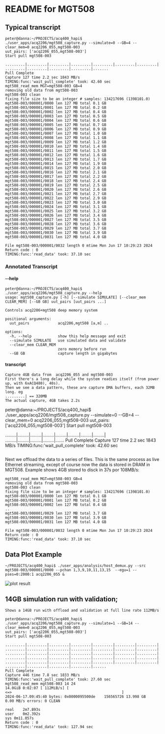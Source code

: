 # README for MGT508

 ## Typical transcript

```
peter@danna:~/PROJECTS/acq400_hapi$ ./user_apps/acq2206/mgt508_capture.py --simulate=0 --GB=4 --clear_mem=0 acq2206_055,mgt508-003
uut_pairs: ['acq2206_055,mgt508-003']
Start pull mgt508-003

.........|.........|.........|.........|.........|.........|.........|.........|
.........|.........|.........|.........|.......
Pull Complete
Capture 127 time 2.2 sec 1843 MB/s
TIMING:func:'wait_pull_complete' took: 42.60 sec
mgt508_read_mem MGT=mgt508-003 GB=4
removing old data from mgt508-003
mgt508-003 clean
fixing file size to be an integer # samples: 134217696 (1398101.0)
mgt508-003/000001/0000 len 127 MB total 0.1 GB
mgt508-003/000001/0001 len 127 MB total 0.2 GB
mgt508-003/000001/0002 len 127 MB total 0.4 GB
mgt508-003/000001/0003 len 127 MB total 0.5 GB
mgt508-003/000001/0004 len 127 MB total 0.6 GB
mgt508-003/000001/0005 len 127 MB total 0.7 GB
mgt508-003/000001/0006 len 127 MB total 0.9 GB
mgt508-003/000001/0007 len 127 MB total 1.0 GB
mgt508-003/000001/0008 len 127 MB total 1.1 GB
mgt508-003/000001/0009 len 127 MB total 1.2 GB
mgt508-003/000001/0010 len 127 MB total 1.4 GB
mgt508-003/000001/0011 len 127 MB total 1.5 GB
mgt508-003/000001/0012 len 127 MB total 1.6 GB
mgt508-003/000001/0013 len 127 MB total 1.7 GB
mgt508-003/000001/0014 len 127 MB total 1.9 GB
mgt508-003/000001/0015 len 127 MB total 2.0 GB
mgt508-003/000001/0016 len 127 MB total 2.1 GB
mgt508-003/000001/0017 len 127 MB total 2.2 GB
mgt508-003/000001/0018 len 127 MB total 2.4 GB
mgt508-003/000001/0019 len 127 MB total 2.5 GB
mgt508-003/000001/0020 len 127 MB total 2.6 GB
mgt508-003/000001/0021 len 127 MB total 2.7 GB
mgt508-003/000001/0022 len 127 MB total 2.9 GB
mgt508-003/000001/0023 len 127 MB total 3.0 GB
mgt508-003/000001/0024 len 127 MB total 3.1 GB
mgt508-003/000001/0025 len 127 MB total 3.2 GB
mgt508-003/000001/0026 len 127 MB total 3.4 GB
mgt508-003/000001/0027 len 127 MB total 3.5 GB
mgt508-003/000001/0028 len 127 MB total 3.6 GB
mgt508-003/000001/0029 len 127 MB total 3.7 GB
mgt508-003/000001/0030 len 127 MB total 3.9 GB
mgt508-003/000001/0031 len 127 MB total 4.0 GB

File mgt508-003/000001/0032 length 0 mtime Mon Jun 17 10:29:23 2024
Return code : 0
TIMING:func:'read_data' took: 37.10 sec

```
 ### Annotated Transcript
  #### --help
```
peter@danna:~/PROJECTS/acq400_hapi$ ./user_apps/acq2206/mgt508_capture.py --help
usage: mgt508_capture.py [-h] [--simulate SIMULATE] [--clear_mem CLEAR_MEM] [--GB GB] uut_pairs [uut_pairs ...]

Controls acq2206+mgt508 deep memory system

positional arguments:
  uut_pairs             acq2206,mgt508 [a,m] ..

options:
  -h, --help            show this help message and exit
  --simulate SIMULATE   use simulated data and validate
  --clear_mem CLEAR_MEM
                        zero memory before run
  --GB GB               capture length in gigabytes
 ```
  #### transcript
```
Capture 4GB data from  acq2206_055 and mgt508-003
First there's a long delay while the system readies itself (from power up, with 6xACQ480), 40s).
Then we see a data pattern, these are capture DMA buffers, each 32MB long. eg 
.........| == 320MB
The actual capture, 4GB takes 2.2s
```
peter@danna:~/PROJECTS/acq400_hapi$ ./user_apps/acq2206/mgt508_capture.py --simulate=0 --GB=4 --clear_mem=0 acq2206_055,mgt508-003
uut_pairs: ['acq2206_055,mgt508-003']
Start pull mgt508-003

.........|.........|.........|.........|.........|.........|.........|.........|
.........|.........|.........|.........|.......
Pull Complete
Capture 127 time 2.2 sec 1843 MB/s
TIMING:func:'wait_pull_complete' took: 42.60 sec
```
```
Next we offload the data to a series of files. This is the same process as live Ethernet streaming, except of course now the data is stored in DRAM in MGT508.
Example shows 4GB stored to disck in 37s por 108MB/s:
```
mgt508_read_mem MGT=mgt508-003 GB=4
removing old data from mgt508-003
mgt508-003 clean
fixing file size to be an integer # samples: 134217696 (1398101.0)
mgt508-003/000001/0000 len 127 MB total 0.1 GB
mgt508-003/000001/0001 len 127 MB total 0.2 GB
mgt508-003/000001/0002 len 127 MB total 0.4 GB
..
mgt508-003/000001/0029 len 127 MB total 3.7 GB
mgt508-003/000001/0030 len 127 MB total 3.9 GB
mgt508-003/000001/0031 len 127 MB total 4.0 GB

File mgt508-003/000001/0032 length 0 mtime Mon Jun 17 10:29:23 2024
Return code : 0
TIMING:func:'read_data' took: 37.10 sec
```
 ## Data Plot Example
```
~/PROJECTS/acq400_hapi$ ./user_apps/analysis/host_demux.py --src mgt508-003/000001/0000 --pchan 1,3,9,10,11,13,15  --egu=1 --pses=0:2000:1 acq2206_055 &
```
![plot result](https://github.com/D-TACQ/acq400_hapi/releases/download/v2.14.1/Screenshot.from.2024-06-17.08-52-23.png)


 ## 14GB simulation run with validation;

```
Shows a 14GB run with offload and validation at full line rate 112MB/s
```
```
peter@danna:~/PROJECTS/acq400_hapi$ ./user_apps/acq2206/mgt508_capture.py --simulate=1 --GB=14 --clear_mem=0 acq2206_055,mgt508-003
uut_pairs: ['acq2206_055,mgt508-003']
Start pull mgt508-003

.........|.........|.........|.........|.........|.........|.........|.........|
.........|.........|.........|.........|.........|.........|.........|.........|
.........|.........|.........|.........|.........|.........|.........|.........|
.........|.........|.........|.........|.........|.........|.........|.........|
.........|.........|.........|.........|.........|.........|.........|.........|
.........|.........|.........|.........|......
Pull Complete
Capture 446 time 7.8 sec 1833 MB/s
TIMING:func:'wait_pull_complete' took: 27.60 sec
mgt508_read_mem mgt508-003 14 24
14.0GiB 0:02:07 [ 112MiB/s] [                                                              <=>                                                  ]
2024-06-17.09:45:40 bytes: 0x0000095500de    156565726 13.998 GB   0.00 MB/s errors: 0 CLEAN

real	2m7.893s
user	0m2.392s
sys	0m11.057s
Return code : 0
TIMING:func:'read_data' took: 127.94 sec

```


